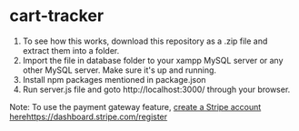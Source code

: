 # cart-tracker

1. To see how this works, download this repository as a .zip file and extract them into a folder.
2. Import the file in database folder to your xampp MySQL server or any other MySQL server. Make sure it's up and running.
3. Install npm packages mentioned in package.json
4. Run server.js file and goto http://localhost:3000/ through your browser.

Note: To use the payment gateway feature, [create a Stripe account here](https://dashboard.stripe.com/register)https://dashboard.stripe.com/register
